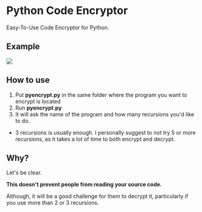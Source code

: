 # Python Code Encryptor
Easy-To-Use Code Encryptor for Python.

## Example
![](https://i.imgur.com/4penfXw.gif)

## How to use
1. Put **pyencrypt.py** in the same folder where the program you want to encrypt is located 
2. Run **pyencrypt.py**
3. It will ask the name of the program and how many recursions you'd like to do.
- 3 recursions is usually enough. I personally suggest to not try 5 or more recursions, as it takes a lot of time to both encrypt and decrypt.

## Why?
Let's be clear. 

**This doesn't prevent people from reading your source code.**

Although, it will be a good challenge for them to decrypt it, particularly if you use more than 2 or 3 recursions.
